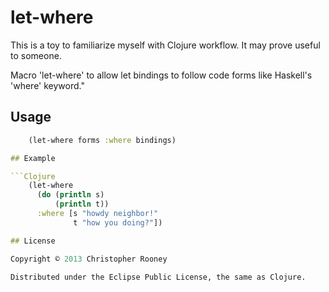 # let-where

This is a toy to familiarize myself with Clojure workflow. It may prove useful
to someone.

Macro 'let-where' to allow let bindings to follow code forms like Haskell's
'where' keyword."

## Usage

```Clojure
    (let-where forms :where bindings)

## Example

```Clojure
    (let-where
      (do (println s)
          (println t))
      :where [s "howdy neighbor!"
              t "how you doing?"])

## License

Copyright © 2013 Christopher Rooney

Distributed under the Eclipse Public License, the same as Clojure.
